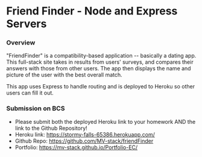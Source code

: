 # Friend Finder - Node and Express Servers

### Overview

"FriendFinder" is a compatibility-based application -- basically a dating app. This full-stack site takes in results from users' surveys, and compares their answers with those from other users. The app then displays the name and picture of the user with the best overall match. 

This app uses Express to handle routing and is deployed to Heroku so other users can fill it out.

### Submission on BCS

* Please submit both the deployed Heroku link to your homework AND the link to the Github Repository!
* Heroku link: https://stormy-falls-65386.herokuapp.com/
* Github Repo: https://github.com/MV-stack/friendFinder
* Portfolio: https://mv-stack.github.io/Portfolio-EC/